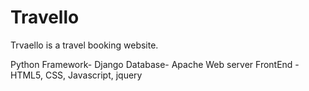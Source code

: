 # Travello

Trvaello is a travel booking website.

Python
Framework- Django
Database- Apache Web server
FrontEnd - HTML5, CSS, Javascript, jquery
